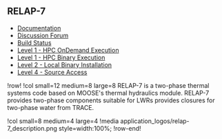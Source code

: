 ## RELAP-7

- [Documentation](https://relap7-docs.hpcondemand.inl.gov/latest/)
- [Discussion Forum](https://relap7-discourse.hpcondemand.inl.gov)
- [Build Status](https://civet.inl.gov/repo/852/)
- [Level 1 - HPC OnDemand Execution](ncrc/applications/ncrc_relap7_ondemand.md)
- [Level 1 - HPC Binary Execution](ncrc/applications/hpc_relap7.md)
- [Level 2 - Local Binary Installation](ncrc/applications/conda_relap7.md)
- [Level 4 - Source Access](ncrc/applications/ncrc_relap7_level4.md)

!row!
!col small=12 medium=8 large=8
RELAP-7 is a two-phase thermal systems code based on MOOSE's thermal hydraulics module. RELAP-7 provides two-phase components suitable for LWRs provides closures for two-phase water from TRACE.

!col small=8 medium=4 large=4
!media application_logos/relap-7_description.png style=width:100%;
!row-end!
